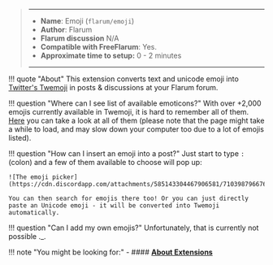 > ---
> - **Name**: Emoji (`flarum/emoji`)
> - **Author**: Flarum
> - **Flarum discussion** N/A
> - **Compatible with FreeFlarum**: Yes.
> - **Approximate time to setup:** 0 - 2 minutes
>
> ---

!!! quote "About"
    This extension converts text and unicode emoji into [Twitter's Twemoji](https://twemoji.twitter.com/) in posts & discussions at your Flarum forum.
    
!!! question "Where can I see list of available emoticons?"
    With over +2,000 emojis currently available in Twemoji, it is hard to remember all of them. [Here](https://emojipedia.org/twitter/) you can take a look at all of them
    (please note that the page might take a while to load, and may slow down your computer too due to a lot of emojis listed).
    
!!! question "How can I insert an emoji into a post?"
    Just start to type `:` (colon) and a few of them available to choose will pop up:
    
    ![The emoji picker](https://cdn.discordapp.com/attachments/585143304467906581/710398796676464722/unknown.png)
    
    You can then search for emojis there too! Or you can just directly paste an Unicode emoji - it will be converted into Twemoji automatically.
    
!!! question "Can I add my own emojis?"
    Unfortunately, that is currently not possible ._.
    
!!! note "You might be looking for:"
    - #### **[About Extensions](/docs/How-to/Extensions/About-Extensions/)**
